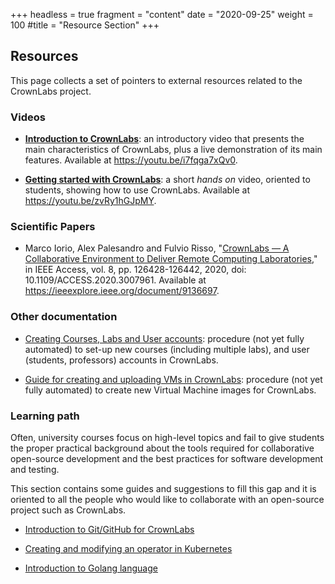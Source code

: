 +++
headless = true
fragment = "content"
date = "2020-09-25"
weight = 100
#title = "Resource Section"
+++


## Resources

This page collects a set of pointers to external resources related to the CrownLabs project.

### Videos

* [**Introduction to CrownLabs**](https://youtu.be/i7fqga7xQv0): an introductory video that presents the main characteristics of CrownLabs, plus a live demonstration of its main features. Available at https://youtu.be/i7fqga7xQv0.

* [**Getting started with CrownLabs**](https://youtu.be/zvRy1hGJpMY): a short _hands on_ video, oriented to students, showing how to use CrownLabs. Available at https://youtu.be/zvRy1hGJpMY.


### Scientific Papers

* Marco Iorio, Alex Palesandro and Fulvio Risso, "[CrownLabs — A Collaborative Environment to Deliver Remote Computing Laboratories](https://ieeexplore.ieee.org/document/9136697)," in IEEE Access, vol. 8, pp. 126428-126442, 2020, doi: 10.1109/ACCESS.2020.3007961. Available at https://ieeexplore.ieee.org/document/9136697.


### Other documentation

* [Creating Courses, Labs and User accounts](https://github.com/netgroup-polito/CrownLabs/tree/master/provisioning/courses): procedure (not yet fully automated) to set-up new courses (including multiple labs), and user (students, professors) accounts in CrownLabs.

* [Guide for creating and uploading VMs in CrownLabs](https://github.com/netgroup-polito/CrownLabs/tree/master/provisioning/virtual-machines): procedure (not yet fully automated) to create new Virtual Machine images for CrownLabs.


### Learning path
Often, university courses focus on high-level topics and fail to give students the proper practical background about the tools required for collaborative open-source development and the best practices for software development and testing.

This section contains some guides and suggestions to fill this gap and it is oriented to all the people who would like to collaborate with an open-source project such as CrownLabs.

* [Introduction to Git/GitHub for CrownLabs](./git)

* [Creating and modifying an operator in Kubernetes](./operator)

* [Introduction to Golang language](./golang)

